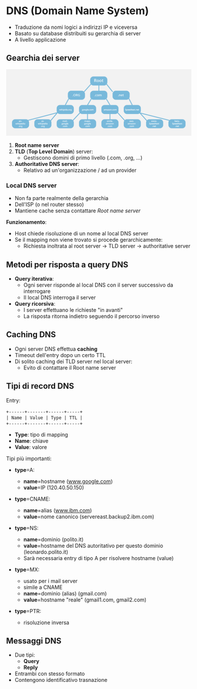 # DNS (Domain Name System)

* Traduzione da nomi logici a indirizzi IP e viceversa
* Basato su database distribuiti su gerarchia di server
* A livello applicazione

## Gearchia dei server
![DNS](img/DNS.webp)
1. **Root name server**
1. **TLD** (**Top Level Domain**) server:
	* Gestiscono domini di primo livello (.com, .org, ...)
1. **Authoritative DNS server**:
	* Relativo ad un'organizzazione / ad un provider

### Local DNS server
* Non fa parte realmente della gerarchia
* Dell'ISP (o nel router stesso)
* Mantiene cache senza contattare *Root name server*

**Funzionamento**:
* Host chiede risoluzione di un nome al local DNS server
* Se il mapping non viene trovato si procede gerarchicamente:
	* Richiesta inoltrata al root server -> TLD server -> authoritative server

## Metodi per risposta a query DNS
* **Query iterativa**:
	* Ogni server risponde al local DNS con il server successivo da interrogare
	* Il local DNS interroga il server
* **Query ricorsiva**:
	* I server effettuano le richieste "in avanti"
	* La risposta ritorna indietro seguendo il percorso inverso

## Caching DNS
* Ogni server DNS effettua **caching**
* Timeout dell'entry dopo un certo TTL
* Di solito caching dei TLD server nel local server:
	* Evito di contattare il Root name server

## Tipi di record DNS
Entry:
```
+------+-------+------+-----+
| Name | Value | Type | TTL |
+------+-------+------+-----+
```
* **Type**: tipo di mapping
* **Name**: chiave
* **Value**: valore

Tipi più importanti:

* **type**=A:
	* **name**=hostname (www.google.com)
	* **value**=IP (120.40.50.150)

* **type**=CNAME:
	* **name**=alias (www.ibm.com)
	* **value**=nome canonico (servereast.backup2.ibm.com)

* **type**=NS:
	* **name**=dominio (polito.it)
	* **value**=hostname del DNS autoritativo per questo dominio (leonardo.polito.it)
	* Sarà necessaria entry di tipo A per risolvere hostname (value)

* **type**=MX:
	* usato per i mail server
	* simile a CNAME
	* **name**=dominio (alias) (gmail.com)
	* **value**=hostname "reale" (gmail1.com, gmail2.com)

* **type**=PTR:
	* risoluzione inversa

## Messaggi DNS
* Due tipi:
	* **Query**
	* **Reply**
* Entrambi con stesso formato
* Contengono identificativo trasnazione
